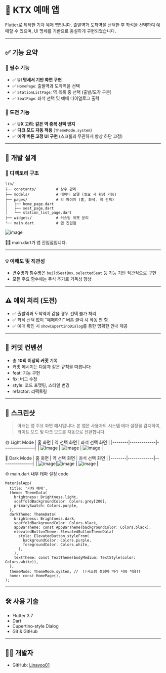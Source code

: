 # 🚄 KTX 예매 앱

Flutter로 제작한 기차 예매 앱입니다. 출발역과 도착역을 선택한 후 좌석을 선택하여 예매할 수 있으며, UI 명세를 기반으로 충실하게 구현되었습니다. 

---

## ✅ 기능 요약

### 🔹 필수 기능
- ✅ **UI 명세서 기반 화면 구현**
- ✅ `HomePage`: 출발역과 도착역을 선택
- ✅ `StationListPage`: 역 목록 중 선택 (출발/도착 구분)
- ✅ `SeatPage`: 좌석 선택 및 예매 다이얼로그 출력

### 🔸 도전 기능
- ✅ **UX 고려: 같은 역 중복 선택 방지**
- ✅ **다크 모드 자동 적용** (`ThemeMode.system`)
- ✅ **예약 버튼 고정 UI 구현** (스크롤과 무관하게 항상 하단 고정)

---

## 🧠 개발 설계

### 📁 디렉토리 구조

```plaintext
lib/
├── constants/         # 상수 관리
├── models/            # 데이터 모델 (필요 시 확장 가능)
├── pages/             # 각 페이지 (홈, 좌석, 역 선택)
│   ├── home_page.dart
│   ├── seat_page.dart
│   └── station_list_page.dart
├── widgets/           # 커스텀 위젯 분리
└── main.dart          # 앱 진입점
```
![image](https://github.com/user-attachments/assets/2d1838c6-b933-4f75-b421-3f480f86be94)

📁📁 main.dart가 앱 진입점입니다.


---

### 💡 이해도 및 직관성
- 변수명과 함수명은 `buildSeatBox`, `selectedSeat` 등 기능 기반 직관적으로 구현
- 모든 주요 함수에는 주석 추가로 가독성 향상

---

## ⚠️ 예외 처리 (도전)
- ✅ 출발역과 도착역이 같을 경우 선택 불가 처리
- ✅ 좌석 선택 없이 "예매하기" 버튼 클릭 시 작동 안 함
- ✅ 예매 확인 시 `showCupertinoDialog`를 통한 명확한 안내 제공

---

## 📌 커밋 컨벤션
- 총 **10회 이상의 커밋** 기록
- 커밋 메시지는 다음과 같은 규칙을 따릅니다:
 - feat: 기능 구현
 - fix: 버그 수정
 - style: 코드 포맷팅, 스타일 변경
 - refactor: 리팩토링

---

## 🎨 스크린샷
> 아래는 앱 주요 화면 예시입니다:
> 본 앱은 사용자의 시스템 테마 설정을 감지하여, 라이트 모드 및 다크 모드를 자동으로 전환합니다.

🌞 Light Mode
| 홈 화면 | 역 선택 화면 | 좌석 선택 화면 |
|--------|-------------|----------------|
| ![image](https://github.com/user-attachments/assets/79e00349-1310-430d-8101-2187aeb9648e) | ![image](https://github.com/user-attachments/assets/2932fc1f-e6c3-42fa-ac27-9895de18ea9e) | ![image](https://github.com/user-attachments/assets/6be79265-a7e5-4f89-b015-4bf065109316) |

🌙 Dark Mode
| 홈 화면 | 역 선택 화면 | 좌석 선택 화면 |
|--------|-------------|----------------|
| ![image](https://github.com/user-attachments/assets/3eed44ff-09cd-4175-8236-92d02140e6bf)|![image](https://github.com/user-attachments/assets/811f3f19-0ca7-4191-babf-908da3b4b62a) | ![image](https://github.com/user-attachments/assets/0a116cd4-e131-4f22-b3f9-d0b3c141bc89) |

⚙️ main.dart 내부 테마 설정 code
```plaintext
MaterialApp(
  title: '기차 예매',
  theme: ThemeData(
    brightness: Brightness.light,
    scaffoldBackgroundColor: Colors.grey[200],
    primarySwatch: Colors.purple,
  ),
  darkTheme: ThemeData(
    brightness: Brightness.dark,
    scaffoldBackgroundColor: Colors.black,
    appBarTheme: const AppBarTheme(backgroundColor: Colors.black),
    elevatedButtonTheme: ElevatedButtonThemeData(
      style: ElevatedButton.styleFrom(
        backgroundColor: Colors.purple,
        foregroundColor: Colors.white,
      ),
    ),
    textTheme: const TextTheme(bodyMedium: TextStyle(color: Colors.white)),
  ),
  themeMode: ThemeMode.system, //  !!시스템 설정에 따라 자동 적용!!
  home: const HomePage(),
);
```


---

## 🛠 사용 기술

- Flutter 3.7
- Dart
- Cupertino-style Dialog
- Git & GitHub

---

## 👨‍💻 개발자
- GitHub: [Linayoo01](https://github.com/Linayoo01)


